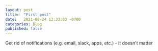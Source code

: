 ```yaml
---
layout: post
title:  "First post"
date:   2021-08-24 13:33:03 -0700
categories: Blog
published: false
---
```


Get rid of notifications (e.g. email, slack, apps, etc.) - it doesn't matter